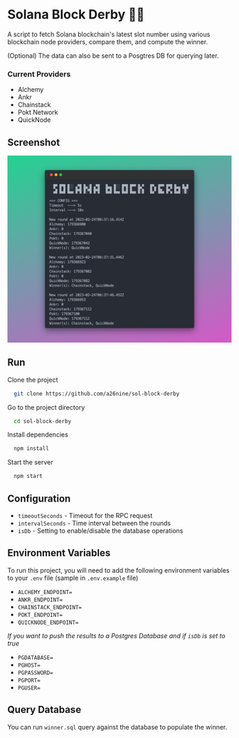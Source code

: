# Solana Block Derby 🏇🏻

A script to fetch Solana blockchain's latest slot number using various blockchain node providers, compare them, and compute the winner.

(Optional) The data can also be sent to a Posgtres DB for querying later.

### Current Providers

- Alchemy
- Ankr
- Chainstack
- Pokt Network
- QuickNode

## Screenshot

![sol-block-derby](/assets/sol-block-derby.png)

## Run

Clone the project

```bash
  git clone https://github.com/a26nine/sol-block-derby
```

Go to the project directory

```bash
  cd sol-block-derby
```

Install dependencies

```bash
  npm install
```

Start the server

```bash
  npm start
```

## Configuration

- `timeoutSeconds` - Timeout for the RPC request
- `intervalSeconds` - Time interval between the rounds
- `isDb` - Setting to enable/disable the database operations

## Environment Variables

To run this project, you will need to add the following environment variables to your `.env` file (sample in `.env.example` file)

- `ALCHEMY_ENDPOINT=`
- `ANKR_ENDPOINT=`
- `CHAINSTACK_ENDPOINT=`
- `POKT_ENDPOINT=`
- `QUICKNODE_ENDPOINT=`

_If you want to push the results to a Postgres Database and if `isDb` is set to true_

- `PGDATABASE=`
- `PGHOST=`
- `PGPASSWORD=`
- `PGPORT=`
- `PGUSER=`

## Query Database

You can run `winner.sql` query against the database to populate the winner.
